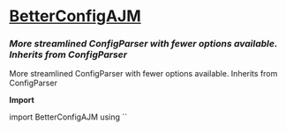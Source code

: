 # <u>BetterConfigAJM</u>
### <i>More streamlined ConfigParser with fewer options available. Inherits from ConfigParser</i>


More streamlined ConfigParser with fewer options available. Inherits from ConfigParser

<b>Import</b>

import BetterConfigAJM using ``